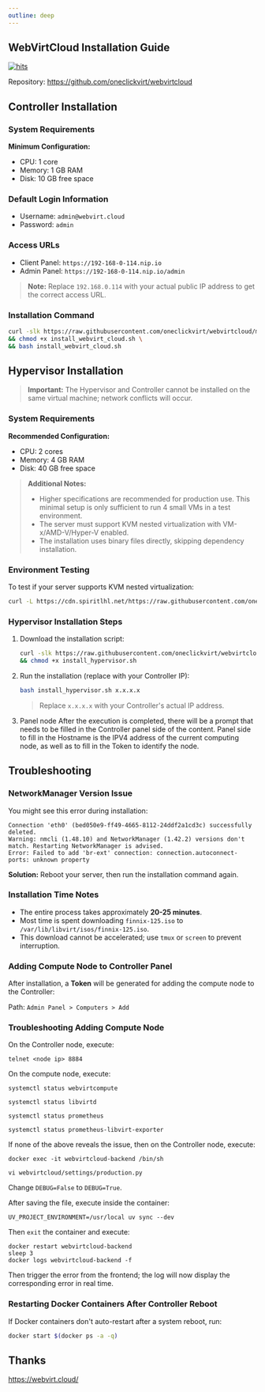 ```yaml
---
outline: deep
---
```


## WebVirtCloud Installation Guide

[![hits](https://hits.spiritlhl.net/webvirtcloud.svg?action=hit&title=hits&title_bg=%23555555&count_bg=%233aebee&edge_flat=false)](https://hits.spiritlhl.net)

Repository: <https://github.com/oneclickvirt/webvirtcloud>

## Controller Installation

### System Requirements

**Minimum Configuration:**

- CPU: 1 core
- Memory: 1 GB RAM
- Disk: 10 GB free space

### Default Login Information

- Username: `admin@webvirt.cloud`
- Password: `admin`

### Access URLs

- Client Panel: `https://192-168-0-114.nip.io`
- Admin Panel: `https://192-168-0-114.nip.io/admin`

> **Note:** Replace `192.168.0.114` with your actual public IP address to get the correct access URL.

### Installation Command

```bash
curl -slk https://raw.githubusercontent.com/oneclickvirt/webvirtcloud/main/scripts/install_webvirt_cloud.sh -o install_webvirt_cloud.sh \
&& chmod +x install_webvirt_cloud.sh \
&& bash install_webvirt_cloud.sh
```

## Hypervisor Installation

> **Important:** The Hypervisor and Controller cannot be installed on the same virtual machine; network conflicts will occur.

### System Requirements

**Recommended Configuration:**

- CPU: 2 cores
- Memory: 4 GB RAM
- Disk: 40 GB free space

> **Additional Notes:**
>
> - Higher specifications are recommended for production use. This minimal setup is only sufficient to run 4 small VMs in a test environment.
> - The server must support KVM nested virtualization with VM-x/AMD-V/Hyper-V enabled.
> - The installation uses binary files directly, skipping dependency installation.

### Environment Testing

To test if your server supports KVM nested virtualization:

```bash
curl -L https://cdn.spiritlhl.net/https://raw.githubusercontent.com/oneclickvirt/ecs/master/goecs.sh -o goecs.sh && chmod +x goecs.sh && ./goecs.sh install
```

### Hypervisor Installation Steps

1. Download the installation script:

   ```bash
   curl -slk https://raw.githubusercontent.com/oneclickvirt/webvirtcloud/main/scripts/install_hypervisor.sh -o install_hypervisor.sh \
   && chmod +x install_hypervisor.sh
   ```

2. Run the installation (replace with your Controller IP):

   ```bash
   bash install_hypervisor.sh x.x.x.x
   ```

   > Replace `x.x.x.x` with your Controller's actual IP address.

3. Panel node
   After the execution is completed, there will be a prompt that needs to be filled in the Controller panel side of the content.
   Panel side to fill in the Hostname is the IPV4 address of the current computing node, as well as to fill in the Token to identify the node.

## Troubleshooting

### NetworkManager Version Issue

You might see this error during installation:

```
Connection 'eth0' (bed050e9-ff49-4665-8112-24ddf2a1cd3c) successfully deleted.
Warning: nmcli (1.48.10) and NetworkManager (1.42.2) versions don't match. Restarting NetworkManager is advised.
Error: Failed to add 'br-ext' connection: connection.autoconnect-ports: unknown property
```

**Solution:** Reboot your server, then run the installation command again.

### Installation Time Notes

- The entire process takes approximately **20-25 minutes**.
- Most time is spent downloading `finnix-125.iso` to `/var/lib/libvirt/isos/finnix-125.iso`.
- This download cannot be accelerated; use `tmux` or `screen` to prevent interruption.

### Adding Compute Node to Controller Panel

After installation, a **Token** will be generated for adding the compute node to the Controller:

Path: `Admin Panel > Computers > Add`

### Troubleshooting Adding Compute Node

On the Controller node, execute:

```shell
telnet <node ip> 8884
```

On the compute node, execute:

```shell
systemctl status webvirtcompute
```

```shell
systemctl status libvirtd
```

```shell
systemctl status prometheus
```

```shell
systemctl status prometheus-libvirt-exporter
```

If none of the above reveals the issue, then on the Controller node, execute:

```shell
docker exec -it webvirtcloud-backend /bin/sh
```

```shell
vi webvirtcloud/settings/production.py
```

Change `DEBUG=False` to `DEBUG=True`.

After saving the file, execute inside the container:

```shell
UV_PROJECT_ENVIRONMENT=/usr/local uv sync --dev
```

Then `exit` the container and execute:

```shell
docker restart webvirtcloud-backend
sleep 3
docker logs webvirtcloud-backend -f
```

Then trigger the error from the frontend; the log will now display the corresponding error in real time.

### Restarting Docker Containers After Controller Reboot

If Docker containers don't auto-restart after a system reboot, run:

```bash
docker start $(docker ps -a -q)
```

## Thanks

https://webvirt.cloud/
